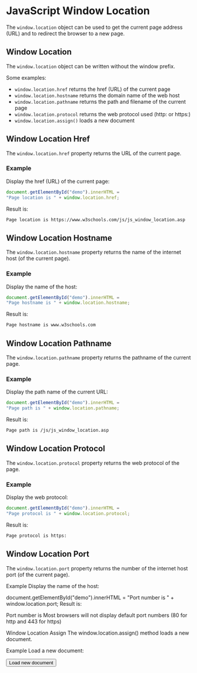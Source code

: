 # JavaScript Window Location

The `window.location` object can be used to get the current page address (URL) and to redirect the browser to a new page.


## Window Location
The `window.location` object can be written without the window prefix.

Some examples:

* `window.location.href` returns the href (URL) of the current page
* `window.location.hostname` returns the domain name of the web host
* `window.location.pathname` returns the path and filename of the current page
* `window.location.protocol` returns the web protocol used (http: or https:)
* `window.location.assign()` loads a new document


## Window Location Href
The `window.location.href` property returns the URL of the current page.

### Example
Display the href (URL) of the current page:
```js
document.getElementById("demo").innerHTML =
"Page location is " + window.location.href;
```

Result is:
```html
Page location is https://www.w3schools.com/js/js_window_location.asp
```


## Window Location Hostname
The `window.location.hostname` property returns the name of the internet host (of the current page).

### Example
Display the name of the host:
```js
document.getElementById("demo").innerHTML =
"Page hostname is " + window.location.hostname;
```

Result is:
```html
Page hostname is www.w3schools.com
```


## Window Location Pathname
The `window.location.pathname` property returns the pathname of the current page.

### Example
Display the path name of the current URL:
```js
document.getElementById("demo").innerHTML =
"Page path is " + window.location.pathname;
```

Result is:
```html
Page path is /js/js_window_location.asp
```


## Window Location Protocol
The `window.location.protocol` property returns the web protocol of the page.

### Example
Display the web protocol:
```js
document.getElementById("demo").innerHTML =
"Page protocol is " + window.location.protocol;
```

Result is:
```html
Page protocol is https:
```


## Window Location Port
The `window.location.port` property returns the number of the internet host port (of the current page).

Example
Display the name of the host:

document.getElementById("demo").innerHTML =
"Port number is " + window.location.port;
Result is:

Port number is
Most browsers will not display default port numbers (80 for http and 443 for https)

Window Location Assign
The window.location.assign() method loads a new document.

Example
Load a new document:

<html>
<head>
<script>
function newDoc() {
  window.location.assign("https://www.w3schools.com")
}
</script>
</head>
<body>

<input type="button" value="Load new document" onclick="newDoc()">

</body>
</html>
